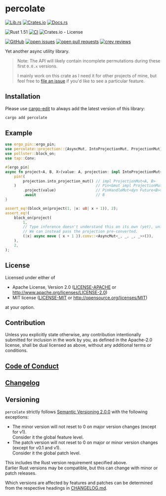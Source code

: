 # percolate

[![Lib.rs](https://img.shields.io/badge/Lib.rs-*-84f)](https://lib.rs/crates/percolate)
[![Crates.io](https://img.shields.io/crates/v/percolate)](https://crates.io/crates/percolate)
[![Docs.rs](https://docs.rs/percolate/badge.svg)](https://docs.rs/percolate)

![Rust 1.51](https://img.shields.io/static/v1?logo=Rust&label=&message=1.51&color=grey)
[![CI](https://github.com/Tamschi/percolate/workflows/CI/badge.svg?branch=unstable)](https://github.com/Tamschi/percolate/actions?query=workflow%3ACI+branch%3Aunstable)
![Crates.io - License](https://img.shields.io/crates/l/percolate/0.0.2)

[![GitHub](https://img.shields.io/static/v1?logo=GitHub&label=&message=%20&color=grey)](https://github.com/Tamschi/percolate)
[![open issues](https://img.shields.io/github/issues-raw/Tamschi/percolate)](https://github.com/Tamschi/percolate/issues)
[![open pull requests](https://img.shields.io/github/issues-pr-raw/Tamschi/percolate)](https://github.com/Tamschi/percolate/pulls)
[![crev reviews](https://web.crev.dev/rust-reviews/badge/crev_count/percolate.svg)](https://web.crev.dev/rust-reviews/crate/percolate/)

Yet another async utility library.

> Note: The API will likely contain incomplete permutations during these first `0.0.x` versions.
>
> I mainly work on this crate as I need it for other projects of mine, but feel free to [file an issue](https://github.com/Tamschi/percolate/issues/new/choose) if you'd like to see a particular feature.

## Installation

Please use [cargo-edit](https://crates.io/crates/cargo-edit) to always add the latest version of this library:

```cmd
cargo add percolate
```

## Example

```rust
use ergo_pin::ergo_pin;
use percolate::projection::{AsyncMut, IntoProjectionMut, ProjectionMut};
use pollster::block_on;
use tap::Conv;

#[ergo_pin]
async fn project<A, B, X>(value: A, projection: impl IntoProjectionMut<A, B, X>) -> B {
    pin!(
        projection.into_projection_mut() // impl ProjectionMut<A, B>
    )                                    // Pin<&mut impl ProjectionMut<A, B>>
        .project(value)                  // PinHandleMut<dyn Future<B>>
        .await                           // B
}

assert_eq!(block_on(project(1, |x: u8| x + 1)), 2);
assert_eq!(
    block_on(project(
        1,
        // Type inference doesn't understand this on its own (yet), unfortunately.
        // We can instead pass the projection pre-converted.
        (|x| async move { x + 1 }).conv::<AsyncMut<_, _, _, _>>()),
    ),
    2,
);
```

## License

Licensed under either of

* Apache License, Version 2.0
   ([LICENSE-APACHE](LICENSE-APACHE) or <http://www.apache.org/licenses/LICENSE-2.0>)
* MIT license
   ([LICENSE-MIT](LICENSE-MIT) or <http://opensource.org/licenses/MIT>)

at your option.

## Contribution

Unless you explicitly state otherwise, any contribution intentionally submitted
for inclusion in the work by you, as defined in the Apache-2.0 license, shall be
dual licensed as above, without any additional terms or conditions.

## [Code of Conduct](CODE_OF_CONDUCT.md)

## [Changelog](CHANGELOG.md)

## Versioning

`percolate` strictly follows [Semantic Versioning 2.0.0](https://semver.org/spec/v2.0.0.html) with the following exceptions:

* The minor version will not reset to 0 on major version changes (except for v1).  
Consider it the global feature level.
* The patch version will not reset to 0 on major or minor version changes (except for v0.1 and v1).  
Consider it the global patch level.

This includes the Rust version requirement specified above.  
Earlier Rust versions may be compatible, but this can change with minor or patch releases.

Which versions are affected by features and patches can be determined from the respective headings in [CHANGELOG.md](CHANGELOG.md).
